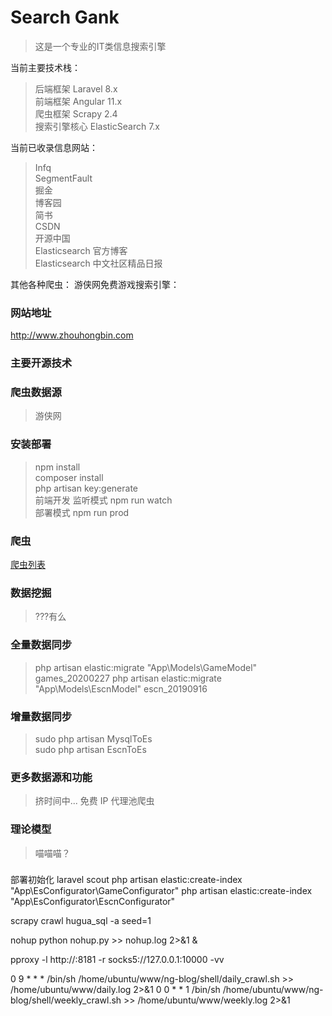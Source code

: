 # Search Gank

> 这是一个专业的IT类信息搜索引擎

当前主要技术栈：
> 后端框架 Laravel 8.x  
> 前端框架 Angular 11.x  
> 爬虫框架 Scrapy 2.4    
> 搜索引擎核心 ElasticSearch 7.x 

当前已收录信息网站：
> Infq  
> SegmentFault  
> 掘金  
> 博客园  
> 简书  
> CSDN  
> 开源中国  
> Elasticsearch 官方博客  
> Elasticsearch 中文社区精品日报  

其他各种爬虫：
游侠网免费游戏搜索引擎：

### 网站地址

<http://www.zhouhongbin.com>

### 主要开源技术



### 爬虫数据源

> 游侠网

### 安装部署

> npm install  
> composer install  
> php artisan key:generate  
> 前端开发 监听模式 npm run watch  
> 部署模式 npm run prod

### 爬虫

[爬虫列表](https://github.com/quickly3/game-search-engine2/blob/master/readme/spider.md)

### 数据挖掘

> ???有么

### 全量数据同步

> php artisan elastic:migrate "App\Models\GameModel" games_20200227
> php artisan elastic:migrate "App\Models\EscnModel" escn_20190916

### 增量数据同步

> sudo php artisan MysqlToEs  
> sudo php artisan EscnToEs

### 更多数据源和功能

> 挤时间中...
> 免费 IP 代理池爬虫

### 理论模型

> 喵喵喵？

###

部署初始化 laravel scout
php artisan elastic:create-index "App\EsConfigurator\GameConfigurator"
php artisan elastic:create-index "App\EsConfigurator\EscnConfigurator"


scrapy crawl hugua_sql -a seed=1


nohup python nohup.py >> nohup.log 2>&1 &


pproxy -l http://:8181 -r socks5://127.0.0.1:10000 -vv

0 9 * * * /bin/sh /home/ubuntu/www/ng-blog/shell/daily_crawl.sh  >> /home/ubuntu/www/daily.log 2>&1
0 0 * * 1 /bin/sh /home/ubuntu/www/ng-blog/shell/weekly_crawl.sh  >> /home/ubuntu/www/weekly.log 2>&1